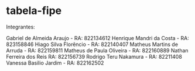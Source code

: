 # tabela-fipe

Integrantes: 

Gabriel de Almeida Araujo - 	RA: 822134612 
Henrique Mandri da Costa - 	  RA: 823158846
Hiago Silva Florêncio - 	    RA: 822140407
Matheus Martins de Arruda - 	RA: 822159811
Matheus de Paula Oliveira - 	RA: 822160889
Nathan Ferreira dos Reis	    RA: 822156739
Rodrigo Teru Nakamura - 	    RA: 82211408
Vanessa Basilio Jardim - 	    RA: 822162502
